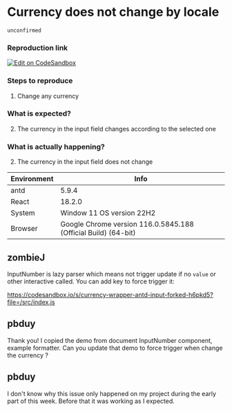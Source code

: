 # Currency does not change by locale

`unconfirmed`

### Reproduction link

[![Edit on CodeSandbox](https://codesandbox.io/static/img/play-codesandbox.svg)](https://codesandbox.io/s/currency-wrapper-antd-input-3ynzo)

### Steps to reproduce

1. Change any currency

### What is expected?

2. The currency in the input field changes according to the selected one

### What is actually happening?

2. The currency in the input field does not change

| Environment | Info                                                           |
| ----------- | -------------------------------------------------------------- |
| antd        | 5.9.4                                                          |
| React       | 18.2.0                                                         |
| System      | Window 11 OS version 22H2                                      |
| Browser     | Google Chrome version 116.0.5845.188 (Official Build) (64-bit) |

<!-- generated by ant-design-issue-helper. DO NOT REMOVE -->

## zombieJ

InputNumber is lazy parser which means not trigger update if no `value` or other interactive called. You can add key to force trigger it:

https://codesandbox.io/s/currency-wrapper-antd-input-forked-h6pkd5?file=/src/index.js

## pbduy

Thank you! I copied the demo from document InputNumber component, example formatter. Can you update that demo to force trigger when change the currency ?

## pbduy

I don't know why this issue only happened on my project during the early part of this week. Before that it was working as I expected.
